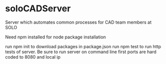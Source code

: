 # soloCADServer
Server which automates common processes for CAD team members at SOLO

Need npm installed for node package installation

run npm init to download packages in package.json
run npm test to run http tests of server. Be sure to run server on command line first
ports are hard coded to 8080 and local ip